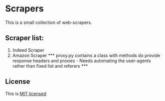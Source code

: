 # Scrapers

This is a small collection of web-scrapers.

## Scraper list:

1. Indeed Scraper
2. Amazon Scraper
*** proxy.py contains a class with methods do provide response headers and proxies - Needs automating the user-agents rather than fixed list and referers ***

## License

This is [MIT licensed](https://github.com/facebook/react/blob/master/LICENSE)